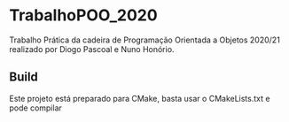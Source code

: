 # TrabalhoPOO_2020
Trabalho Prática da cadeira de Programação Orientada a Objetos 2020/21 realizado por Diogo Pascoal e Nuno Honório.

## Build
Este projeto está preparado para CMake, basta usar o CMakeLists.txt e pode compilar
